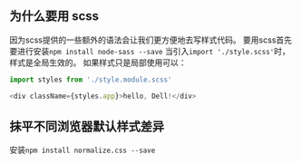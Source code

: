 ## 为什么要用 scss
因为scss提供的一些额外的语法会让我们更方便地去写样式代码。
要用scss首先要进行安装`npm install node-sass --save`
当引入`import './style.scss'`时，样式是全局生效的。
如果样式只是局部使用可以：
```javascript
import styles from './style.module.scss'

<div className={styles.app}>hello, Dell!</div>
```

## 抹平不同浏览器默认样式差异
安装`npm install normalize.css --save`
